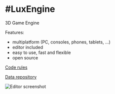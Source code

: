 #LuxEngine
=========

3D Game Engine

Features:
  * multiplatform (PC, consoles, phones, tablets, ...)
  * editor included
  * easy to use, fast and flexible 
  * open source

[Code rules](code_rules.md)

[Data repository](https://github.com/nem0/lumixengine_data)

![Editor screenshot](https://github.com/nem0/LuxEngine/tree/profiler_history/docs/editor.png "Editor screenshot")
